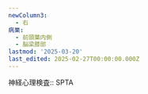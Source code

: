```yaml
---
newColumn3:
  - 右
病巣:
  - 前頭葉内側
  - 脳梁膝部
lastmod: '2025-03-20'
last_edited: 2025-02-27T00:00:00.000Z
---
```


神経心理検査:: SPTA
